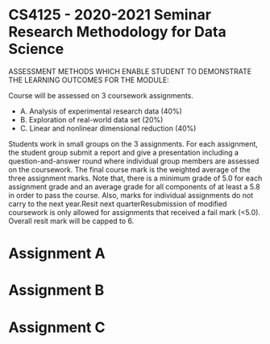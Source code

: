 # CS4125 - 2020-2021 Seminar Research Methodology for Data Science

ASSESSMENT METHODS WHICH ENABLE STUDENT TO DEMONSTRATE THE LEARNING OUTCOMES FOR THE MODULE:

Course will be assessed on 3 coursework assignments.
- A. Analysis of experimental research data (40%)
- B. Exploration of real-world data set (20%)
- C. Linear and nonlinear dimensional reduction (40%)

Students work in small groups on the 3 assignments. For each assignment, the student group submit a report and give a presentation including a question-and-answer round where individual group members are assessed on the coursework. The final course mark is the weighted average of the three assignment marks. Note that, there is a minimum grade of 5.0 for each assignment grade and an average grade for all components of at least a 5.8 in order to pass the course. Also, marks for individual assignments do not carry to the next year.Resit next quarterResubmission of modified coursework is only allowed for assignments that received a fail mark (<5.0). Overall resit mark will be capped to 6.

# Assignment A

# Assignment B

# Assignment C